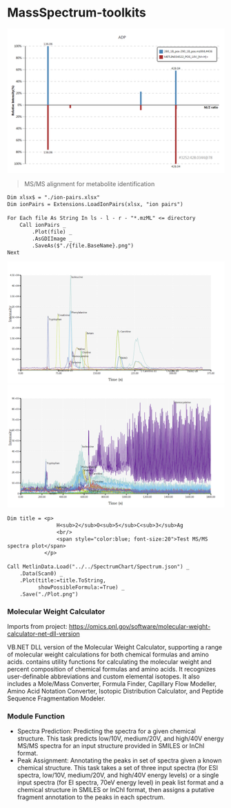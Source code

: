 # MassSpectrum-toolkits

![](./Manuscript/3252_428.0344@78_METLIN034522_POS_10V_[M+H]+.png)
> MS/MS alignment for metabolite identification

```vbnet
Dim xlsx$ = "./ion-pairs.xlsx"
Dim ionPairs = Extensions.LoadIonPairs(xlsx, "ion pairs")

For Each file As String In ls - l - r - "*.mzML" <= directory
    Call ionPairs _
		.Plot(file) _
		.AsGDIImage _
		.SaveAs($"./{file.BaseName}.png")
Next
```

![](./DATA/Data20180111-L7-40(4).png)
![](./DATA/Data20180111-WASH.png)

```vbnet
Dim title = <p>
				H<sub>2</sub>O<sub>5</sub>C<sub>3</sub>Ag
				<br/>
				<span style="color:blue; font-size:20">Test MS/MS spectra plot</span>
			</p>

Call MetlinData.Load("../../SpectrumChart/Spectrum.json") _
	.Data(Scan0) _
	.Plot(title:=title.ToString,
		  showPossibleFormula:=True) _
	.Save("./Plot.png")
```

### Molecular Weight Calculator

Imports from project: https://omics.pnl.gov/software/molecular-weight-calculator-net-dll-version

VB.NET DLL version of the Molecular Weight Calculator, supporting a range of molecular weight calculations for both chemical formulas and amino acids. contains utility functions for calculating the molecular weight and percent composition of chemical formulas and amino acids. It recognizes user-definable abbreviations and custom elemental isotopes. It also includes a Mole/Mass Converter, Formula Finder, Capillary Flow Modeller, Amino Acid Notation Converter, Isotopic Distribution Calculator, and Peptide Sequence Fragmentation Modeler.

### Module Function

+ Spectra Prediction: Predicting the spectra for a given chemical structure. This task predicts low/10V, medium/20V, and high/40V energy MS/MS spectra for an input structure provided in SMILES or InChI format.
+ Peak Assignment: Annotating the peaks in set of spectra given a known chemical structure. This task takes a set of three input spectra (for ESI spectra, low/10V, medium/20V, and high/40V energy levels) or a single input spectra (for EI spectra, 70eV energy level) in peak list format and a chemical structure in SMILES or InChI format, then assigns a putative fragment annotation to the peaks in each spectrum.